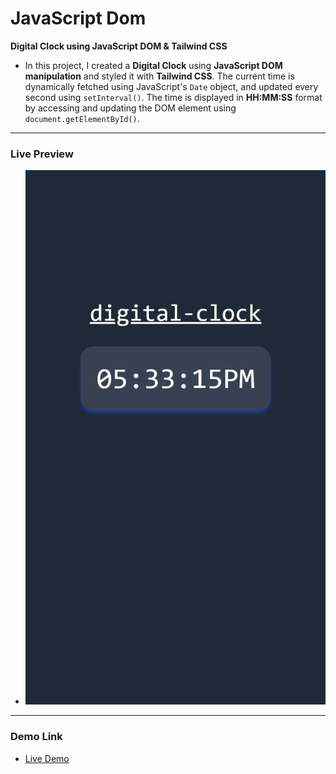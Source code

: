 # JavaScript Dom

**Digital Clock using JavaScript DOM & Tailwind CSS**

- In this project, I created a **Digital Clock** using **JavaScript DOM manipulation** and styled it with **Tailwind CSS**. The current time is dynamically fetched using JavaScript's `Date` object, and updated every second using `setInterval()`. The time is displayed in **HH:MM:SS** format by accessing and updating the DOM element using `document.getElementById()`.

---

### Live Preview

- ![alt text](digitalclock.png)

---

### Demo Link

- [Live Demo](https://domdigitalclockproject02.netlify.app/)
